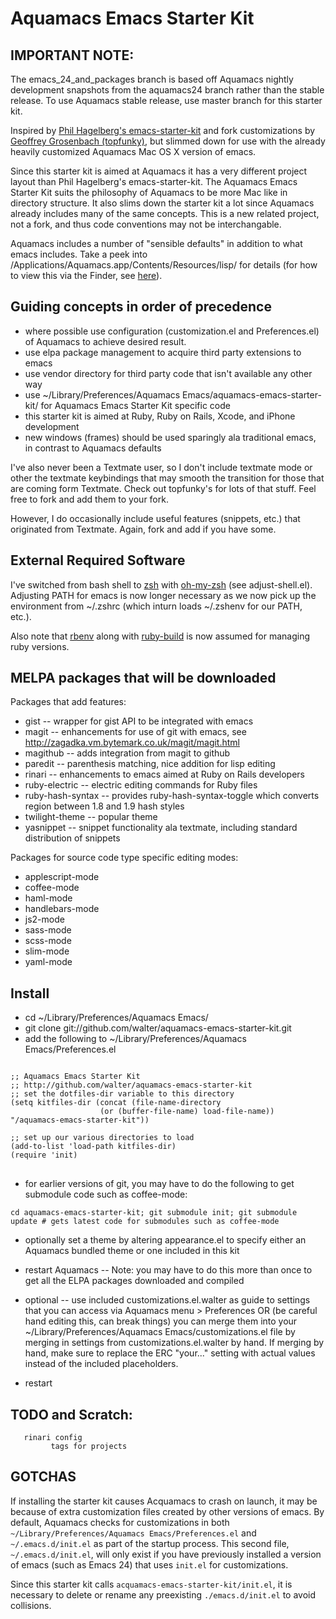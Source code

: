 # Aquamacs Emacs Starter Kit

## IMPORTANT NOTE:

The emacs_24_and_packages branch is based off Aquamacs nightly development snapshots from the aquamacs24 branch rather than the stable release. To use Aquamacs stable release, use master branch for this starter kit.

Inspired by [Phil Hagelberg's emacs-starter-kit](http://github.com/technomancy/emacs-starter-kit/tree/master) and fork customizations by [Geoffrey Grosenbach (topfunky)](http://github.com/topfunky/emacs-starter-kit/tree/master), but slimmed down for use with the already heavily customized Aquamacs Mac OS X version of emacs.

Since this starter kit is aimed at Aquamacs it has a very different project layout than Phil Hagelberg's emacs-starter-kit. The Aquamacs Emacs Starter Kit suits the philosophy of Aquamacs to be more Mac like in directory structure. It also slims down the starter kit a lot since Aquamacs already includes many of the same concepts.  This is a new related project, not a fork, and thus code conventions may not be interchangable.

Aquamacs includes a number of "sensible defaults" in addition to what emacs includes. Take a peek into /Applications/Aquamacs.app/Contents/Resources/lisp/ for details (for how to view this via the Finder, see [here](http://www.macosxtips.co.uk/index_files/peek-inside-mac-os-x-packages.php)).

## Guiding concepts in order of precedence

* where possible use configuration (customization.el and Preferences.el) of Aquamacs to achieve desired result.
* use elpa package management to acquire third party extensions to emacs
* use vendor directory for third party code that isn't available any other way
* use ~/Library/Preferences/Aquamacs Emacs/aquamacs-emacs-starter-kit/ for Aquamacs Emacs Starter Kit specific code
* this starter kit is aimed at Ruby, Ruby on Rails, Xcode, and iPhone development
* new windows (frames) should be used sparingly ala traditional emacs, in contrast to Aquamacs defaults

I've also never been a Textmate user, so I don't include textmate mode or other the textmate keybindings that may smooth the transition for those that are coming form Textmate. Check out topfunky's for lots of that stuff. Feel free to fork and add them to your fork.

However, I do occasionally include useful features (snippets, etc.) that originated from Textmate. Again, fork and add if you have some.

## External Required Software

I've switched from bash shell to [zsh](http://www.zsh.org) with [oh-my-zsh](https://github.com/robbyrussell/oh-my-zsh) (see adjust-shell.el). Adjusting PATH for emacs is now longer necessary as we now pick up the environment from ~/.zshrc (which inturn loads ~/.zshenv for our PATH, etc.).

Also note that [rbenv](http://rbenv.org) along with [ruby-build](https://github.com/sstephenson/ruby-build) is now assumed for managing ruby versions.

## MELPA packages that will be downloaded

Packages that add features:

* gist -- wrapper for gist API to be integrated with emacs
* magit -- enhancements for use of git with emacs, see http://zagadka.vm.bytemark.co.uk/magit/magit.html
* magithub -- adds integration from magit to github
* paredit -- parenthesis matching, nice addition for lisp editing
* rinari -- enhancements to emacs aimed at Ruby on Rails developers
* ruby-electric -- electric editing commands for Ruby files
* ruby-hash-syntax -- provides ruby-hash-syntax-toggle which converts region between 1.8 and 1.9 hash styles
* twilight-theme -- popular theme
* yasnippet -- snippet functionality ala textmate, including standard distribution of snippets

Packages for source code type specific editing modes:

* applescript-mode
* coffee-mode
* haml-mode
* handlebars-mode
* js2-mode
* sass-mode
* scss-mode
* slim-mode
* yaml-mode

## Install

* cd ~/Library/Preferences/Aquamacs Emacs/
* git clone git://github.com/walter/aquamacs-emacs-starter-kit.git
* add the following to ~/Library/Preferences/Aquamacs Emacs/Preferences.el

<pre>
<code>
;; Aquamacs Emacs Starter Kit
;; http://github.com/walter/aquamacs-emacs-starter-kit
;; set the dotfiles-dir variable to this directory
(setq kitfiles-dir (concat (file-name-directory
                    (or (buffer-file-name) load-file-name)) "/aquamacs-emacs-starter-kit"))

;; set up our various directories to load
(add-to-list 'load-path kitfiles-dir)
(require 'init)
</code>
</pre>

* for earlier versions of git, you may have to do the following to get submodule code such as coffee-mode:

```
cd aquamacs-emacs-starter-kit; git submodule init; git submodule update # gets latest code for submodules such as coffee-mode
```

* optionally set a theme by altering appearance.el to specify either an Aquamacs bundled theme or one included in this kit
* restart Aquamacs -- Note: you may have to do this more than once to get all the ELPA packages downloaded and compiled

* optional -- use included customizations.el.walter as guide to settings that you can access via Aquamacs menu > Preferences OR (be careful hand editing this, can break things) you can merge them into your ~/Library/Preferences/Aquamacs Emacs/customizations.el file by merging in settings from customizations.el.walter by hand. If merging by hand, make sure to replace the ERC "your..." setting with actual values instead of the included placeholders.
* restart

## TODO and Scratch:
       rinari config
             tags for projects
             
## GOTCHAS

If installing the starter kit causes Acquamacs to crash on launch, it may be because of extra customization files created by other versions of emacs.  By default, Aquamacs checks for customizations in both `~/Library/Preferences/Aquamacs Emacs/Preferences.el` and `~/.emacs.d/init.el` as part of the startup process.  This second file, `~/.emacs.d/init.el`, will only exist if you have previously installed a version of emacs (such as Emacs 24) that uses `init.el` for customizations.  

Since this starter kit calls `acquamacs-emacs-starter-kit/init.el`, it is necessary to delete or rename any preexisting `./emacs.d/init.el` to avoid collisions.